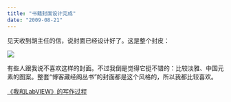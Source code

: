 ```yaml
---
title: "书籍封面设计完成"
date: "2009-08-21"
---
```


见天收到胡主任的信，说封面已经设计好了。这是整个封皮：

![](http://ruanqizhen.wordpress.com/wp-content/uploads/2009/08/a3b8dc9e3cbea0c3f799e519d669ab5a.png?w=300)

有些人跟我说不喜欢这样的封面。不过我倒是觉得它挺不错的：比较淡雅、中国元素的图案。整套“博客藏经阁丛书”的封面都是这个风格的，所以我都比较喜欢。

[《我和LabVIEW》的写作过程](http://ruanqizhen.spaces.live.com/mmm2009-09-01_09.47/blog/cns!5852D4F797C53FB6!4321.entry)
